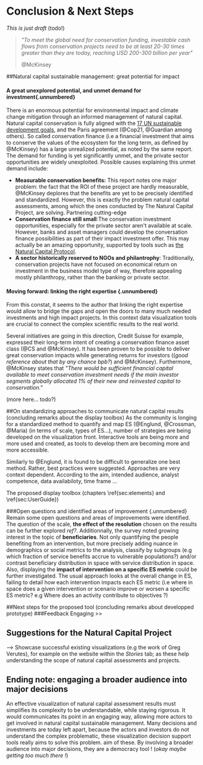 # Conclusion & Next Steps
*This is just draft* (todo!)

>*"To meet the global need for conservation funding, investable cash flows from conservation projects need to be at least 20-30 times greater than they are today, reaching USD 200-300 billion per year"*
>
> @McKinsey
> 

##Natural capital sustainable management: great potential for impact


#### A great unexplored potential, and unmet demand for investment{.unnumbered}
There is an enormous potential for environmental impact and climate change mitigation through an informed management of natural capital. Natural capital conservation is fully aligned with the [17 UN sustainable development goals](http://www.un.org/sustainabledevelopment/sustainable-development-goals/), and the Paris agreement (@Cop21, @Guardian among others). So called conservation finance (i.e a financial investment that aims to conserve the values of the ecosystem for the long term, as defined by @McKinsey) has a large unrealized potential, as noted by the same report. The demand for funding is yet significantly unmet, and the private sector opportunities are widely unexploited. Possible causes explaining this unmet demand include:

* **Measurable conservation benefits:** This report notes one major problem: the fact that the ROI of these project are hardly measurable, @McKinsey deplores that the benefits are yet to be precisely identified and standardized. However, this is exactly the problem natural capital assessments, among which the ones conducted by The Natural Capital Project, are solving. Partnering cutting-edge
* **Conservation finance still small**:The conservation investment opportunities, especially for the private sector aren't available at scale. However, banks and asset managers could develop the conversation finance possibilities as part of their impact investment offer. This may actually be an amazing opportunity, supported by tools such as [the Natural Capital Protocol](http://naturalcapitalcoalition.org/protocol/).
* **A sector historically reserved to NGOs and philantrophy**: Traditionally, conservation projects have not focused on economical return on investment in the business model type of way, therefore appealing mostly philanthropy, rather than the banking or private sector.

#### Moving forward: linking the right expertise {.unnumbered}
From this constat, it seems to the author that linking the right expertise would allow to bridge the gaps and open the doors to many much needed investments and high impact projects. In this context data visualization tools are crucial to connect the complex scientific results to the real world.

Several initiatives are going in this direction, Credit Suisse for example, expressed their long-term intent of creating a conservation finance asset class (@CS and @McKinsey). It has been proven to be possible to deliver great conservation impacts while generating returns for investors ((*good reference about that by any chance bpb?*) and @McKinsey). Furthermore, @McKinsey states that *"There would be sufficient financial capital available to meet conservation investment needs if the main investor segments globally allocated 1% of their new and reinvested capital to conservation."*

(more here... todo?)


##On standardizing approaches to communicate natural capital results (concluding remarks about the display toolbox)
As the community is longing for a standardized method to quantify and map ES (@Englund, @Crossman, @Maria) (in terms of scale, types of ES...), number of strategies are being developed on the visualization front. Interactive tools are being more and more used and created, as tools to develop them are becoming more and more accessible.

Similarly to @Englund, it is found to be difficult to generalize one best method. Rather, best practices were suggested. Approaches are very context dependent. According to the aim, intended audience, analyst competence, data availabiloty, time frame ...

The proposed display toolbox (chapters \ref{sec:elements} and \ref{sec:UserGuide})


###Open questions and identified areas of improvement {.unnumbered}
Remain some open questions and areas of improvements were identified. The question of the scale, **the effect of the resolution** chosen on the results can be further explored *ref?*. Additionnally, the survey noted growing interest in the topic of **beneficiaries**. Not only quantifying the people benefiting from an intervention, but more precisely adding nuance in demographics or social metrics to the analysis, classify by subgroups (e.g which fraction of service benefits accrue to vulnerable populations?) and/or contrast beneficiary distribution in space with service distribution in space. Also, displaying the **impact of intervention on a specific ES metric** could be further investigated. The usual approach looks at the overall change in ES, failing to detail how each intervention impacts each ES metric (i.e where in space does a given intervention or scenario improve or worsen a specific ES metric? e.g Where does an activity contribute to objectives ?)

##Next steps for the proposed tool (concluding remarks about developped prototype)
###Feedback
Engaging >> 

## Suggestions for the Natural Capital Project

--> Showcase successful existing visualizations (e.g the work of Greg Verutes), for example on the website within the *Stories* tab; as these help understanding the scope of natural capital assessments and projects. 


## Ending note: engaging a broader audience into major decisions
An effective visualization of natural capital assessment results must simplifies its complexity to be understandable, while staying rigorous. It would communicates its point in an engaging way, allowing more actors to get involved in natural capital sustainable management. Many decisions and investments are today left apart, because the actors and investors do not understand the complex problematic, these visualization decision support tools really aims to solve this problem. aim of these. By involving a broader audience into major decisions, they are a democracy tool ! (*okay maybe getting too much there !*) 
